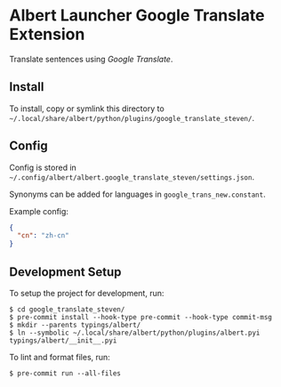 # Albert Launcher Google Translate Extension
Translate sentences using *Google Translate*.

## Install
To install, copy or symlink this directory to `~/.local/share/albert/python/plugins/google_translate_steven/`.

## Config
Config is stored in `~/.config/albert/albert.google_translate_steven/settings.json`.

Synonyms can be added for languages in `google_trans_new.constant`.

Example config:

```json
{
  "cn": "zh-cn"
}
```

## Development Setup
To setup the project for development, run:

    $ cd google_translate_steven/
    $ pre-commit install --hook-type pre-commit --hook-type commit-msg
    $ mkdir --parents typings/albert/
    $ ln --symbolic ~/.local/share/albert/python/plugins/albert.pyi typings/albert/__init__.pyi

To lint and format files, run:

    $ pre-commit run --all-files
